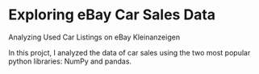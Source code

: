 # Exploring eBay Car Sales Data #
Analyzing Used Car Listings on eBay Kleinanzeigen

In this projct, I analyzed the data of car sales using the two most popular python libraries: NumPy and pandas.
